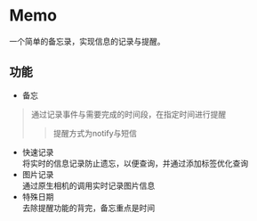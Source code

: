 # Memo
一个简单的备忘录，实现信息的记录与提醒。
## 功能
* 备忘  
>通过记录事件与需要完成的时间段，在指定时间进行提醒
>>提醒方式为notify与短信  

* 快速记录  
将实时的信息记录防止遗忘，以便查询，并通过添加标签优化查询
* 图片记录  
通过原生相机的调用实时记录图片信息
* 特殊日期  
去除提醒功能的背完，备忘重点是时间
